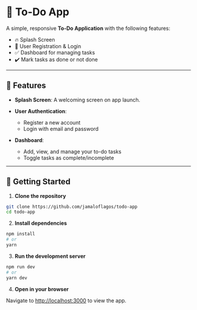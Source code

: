 # 📝 To-Do App

A simple, responsive **To-Do Application** with the following features:

* 🔥 Splash Screen
* 👤 User Registration & Login
* ✅ Dashboard for managing tasks
* ✔️ Mark tasks as done or not done

---

## 🚀 Features

* **Splash Screen**: A welcoming screen on app launch.
* **User Authentication**:

  * Register a new account
  * Login with email and password
* **Dashboard**:

  * Add, view, and manage your to-do tasks
  * Toggle tasks as complete/incomplete
  
---

## 🧪 Getting Started

1. **Clone the repository**

```bash
git clone https://github.com/jamaloflagos/todo-app
cd todo-app
```

2. **Install dependencies**

```bash
npm install
# or
yarn
```

3. **Run the development server**

```bash
npm run dev
# or
yarn dev
```

4. **Open in your browser**

Navigate to [http://localhost:3000](http://localhost:3000) to view the app.
